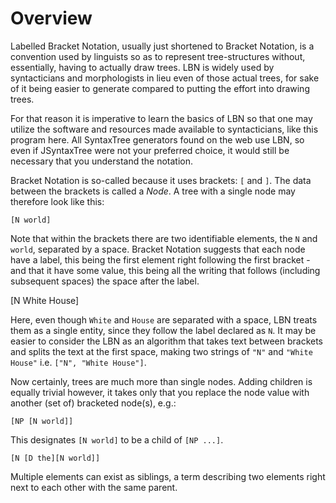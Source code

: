 # Overview

Labelled Bracket Notation, usually just shortened to Bracket Notation, is a convention used by linguists so as to represent tree-structures without, essentially, having to actually draw trees. LBN is widely used by syntacticians and morphologists in lieu even of those actual trees, for sake of it being easier to generate compared to putting the effort into drawing trees.

For that reason it is imperative to learn the basics of LBN so that one may utilize the software and resources made available to syntacticians, like this program here. All SyntaxTree generators found on the web use LBN, so even if JSyntaxTree were not your preferred choice, it would still be necessary that you understand the notation.

Bracket Notation is so-called because it uses brackets: `[` and `]`. The data between the brackets is called a _Node_. A tree with a single node may therefore look like this:

```
[N world]
```

Note that within the brackets there are two identifiable elements, the `N` and `world`, separated by a space. Bracket Notation suggests that each node have a label, this being the first element right following the first bracket - and that it have some value, this being all the writing that follows (including subsequent spaces) the space after the label.

[N White House]

Here, even though `White` and `House` are separated with a space, LBN treats them as a single entity, since they follow the label declared as `N`. It may be easier to consider the LBN as an algorithm that takes text between brackets and splits the text at the first space, making two strings of `"N"` and `"White House"` i.e. `["N", "White House"]`.

Now certainly, trees are much more than single nodes. Adding children is equally trivial however, it takes only that you replace the node value with another (set of) bracketed node(s), e.g.:

```
[NP [N world]]
```

This designates `[N world]` to be a child of `[NP ...]`.

```
[N [D the][N world]]
```

Multiple elements can exist as siblings, a term describing two elements right next to each other with the same parent.